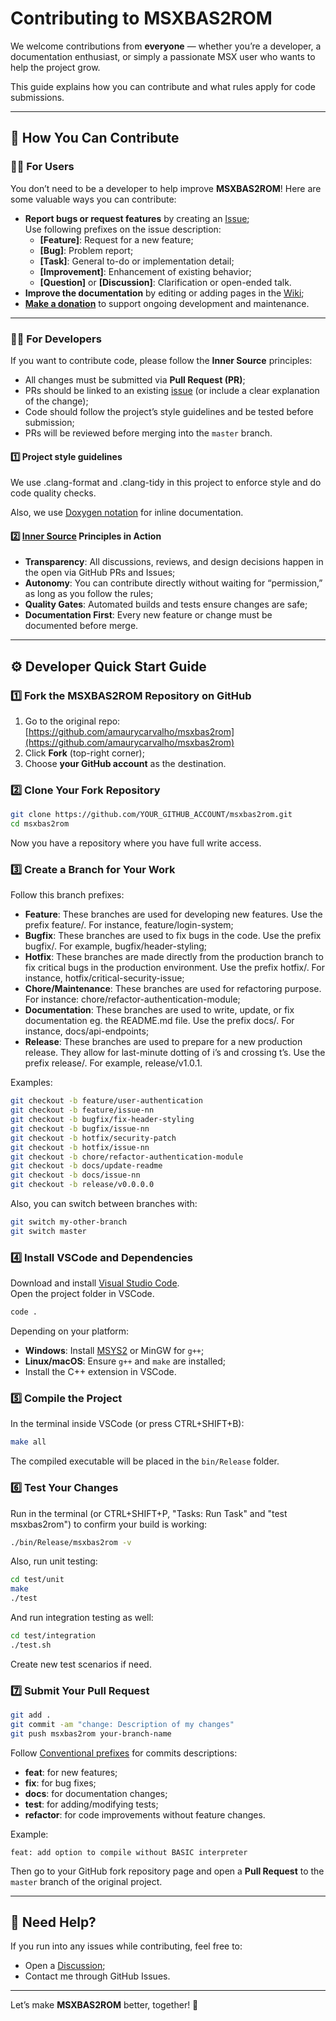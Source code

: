 # Contributing to MSXBAS2ROM

We welcome contributions from **everyone** — whether you’re a developer, a documentation enthusiast, or simply a passionate MSX user who wants to help the project grow.

This guide explains how you can contribute and what rules apply for code submissions.

---

## 📌 How You Can Contribute

### 🧑‍💻 For Users

You don’t need to be a developer to help improve **MSXBAS2ROM**! Here are some valuable ways you can contribute:

- **Report bugs or request features** by creating an [Issue](https://github.com/amaurycarvalho/msxbas2rom/issues);  
  Use following prefixes on the issue description:
  - **[Feature]**: Request for a new feature;
  - **[Bug]**: Problem report;
  - **[Task]**: General to-do or implementation detail;
  - **[Improvement]**: Enhancement of existing behavior;
  - **[Question]** or **[Discussion]**: Clarification or open-ended talk.
- **Improve the documentation** by editing or adding pages in the [Wiki](https://github.com/amaurycarvalho/msxbas2rom/wiki);
- **[Make a donation](https://github.com/amaurycarvalho/msxbas2rom/wiki#%EF%B8%8F-support-the-project)** to support ongoing development and maintenance.

---

### 👨‍🔧 For Developers

If you want to contribute code, please follow the **Inner Source** principles:

- All changes must be submitted via **Pull Request (PR)**;
- PRs should be linked to an existing [issue](https://github.com/amaurycarvalho/msxbas2rom/issues) (or include a clear explanation of the change);
- Code should follow the project’s style guidelines and be tested before submission;
- PRs will be reviewed before merging into the `master` branch.

#### 1️⃣ Project style guidelines

We use .clang-format and .clang-tidy in this project to enforce style and do code quality checks.

Also, we use [Doxygen notation](https://en.wikipedia.org/wiki/Doxygen) for inline documentation.

#### 2️⃣ [Inner Source](https://en.wikipedia.org/wiki/Inner_source) Principles in Action

- **Transparency**: All discussions, reviews, and design decisions happen in the open via GitHub PRs and Issues;
- **Autonomy**: You can contribute directly without waiting for “permission,” as long as you follow the rules;
- **Quality Gates**: Automated builds and tests ensure changes are safe;
- **Documentation First**: Every new feature or change must be documented before merge.

---

## ⚙ Developer Quick Start Guide

### 1️⃣ Fork the MSXBAS2ROM Repository on GitHub

1. Go to the original repo:
   [https://github.com/amaurycarvalho/msxbas2rom](https://github.com/amaurycarvalho/msxbas2rom)
2. Click **Fork** (top-right corner);
3. Choose **your GitHub account** as the destination.

### 2️⃣ Clone Your Fork Repository

```bash
git clone https://github.com/YOUR_GITHUB_ACCOUNT/msxbas2rom.git
cd msxbas2rom
```

Now you have a repository where you have full write access.

### 3️⃣ Create a Branch for Your Work

Follow this branch prefixes:

- **Feature**: These branches are used for developing new features. Use the prefix feature/. For instance, feature/login-system;
- **Bugfix**: These branches are used to fix bugs in the code. Use the prefix bugfix/. For example, bugfix/header-styling;
- **Hotfix**: These branches are made directly from the production branch to fix critical bugs in the production environment. Use the prefix hotfix/. For instance, hotfix/critical-security-issue;
- **Chore/Maintenance**: These branches are used for refactoring purpose. For instance: chore/refactor-authentication-module;
- **Documentation**: These branches are used to write, update, or fix documentation eg. the README.md file. Use the prefix docs/. For instance, docs/api-endpoints;
- **Release**: These branches are used to prepare for a new production release. They allow for last-minute dotting of i’s and crossing t’s. Use the prefix release/. For example, release/v1.0.1.

Examples:

```bash
git checkout -b feature/user-authentication
git checkout -b feature/issue-nn
git checkout -b bugfix/fix-header-styling
git checkout -b bugfix/issue-nn
git checkout -b hotfix/security-patch
git checkout -b hotfix/issue-nn
git checkout -b chore/refactor-authentication-module
git checkout -b docs/update-readme
git checkout -b docs/issue-nn
git checkout -b release/v0.0.0.0
```

Also, you can switch between branches with:

```bash
git switch my-other-branch
git switch master
```

### 4️⃣ Install VSCode and Dependencies

Download and install [Visual Studio Code](https://code.visualstudio.com/).  
Open the project folder in VSCode.

```bash
code .
```

Depending on your platform:

- **Windows**: Install [MSYS2](https://www.msys2.org/) or MinGW for `g++`;
- **Linux/macOS**: Ensure `g++` and `make` are installed;
- Install the C++ extension in VSCode.

### 5️⃣ Compile the Project

In the terminal inside VSCode (or press CTRL+SHIFT+B):

```bash
make all
```

The compiled executable will be placed in the `bin/Release` folder.

### 6️⃣ Test Your Changes

Run in the terminal (or CTRL+SHIFT+P, "Tasks: Run Task" and "test msxbas2rom") to confirm your build is working:

```bash
./bin/Release/msxbas2rom -v
```

Also, run unit testing:

```bash
cd test/unit
make
./test
```

And run integration testing as well:

```bash
cd test/integration
./test.sh
```

Create new test scenarios if need.

### 7️⃣ Submit Your Pull Request

```bash
git add .
git commit -am "change: Description of my changes"
git push msxbas2rom your-branch-name
```

Follow [Conventional prefixes](https://www.conventionalcommits.org/) for commits descriptions:

- **feat**: for new features;
- **fix**: for bug fixes;
- **docs**: for documentation changes;
- **test**: for adding/modifying tests;
- **refactor**: for code improvements without feature changes.

Example:

`feat: add option to compile without BASIC interpreter`

Then go to your GitHub fork repository page and open a **Pull Request** to the `master` branch of the original project.

---

## 💬 Need Help?

If you run into any issues while contributing, feel free to:

- Open a [Discussion](https://github.com/amaurycarvalho/msxbas2rom/discussions);
- Contact me through GitHub Issues.

---

Let’s make **MSXBAS2ROM** better, together! 🚀

